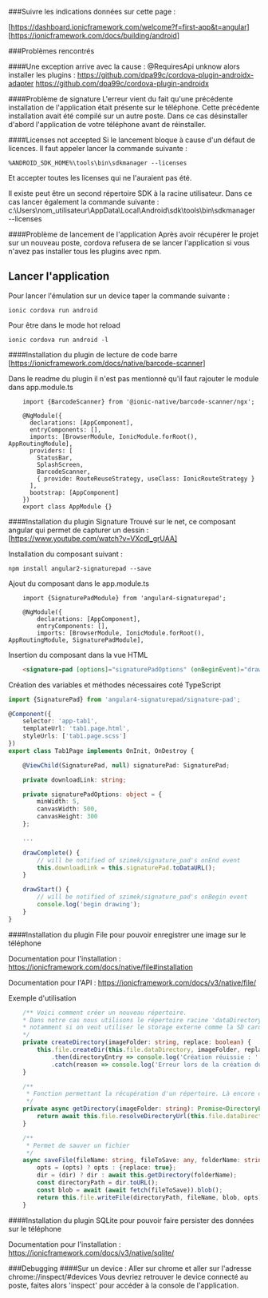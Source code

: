 ###Suivre les indications données sur cette page :

[https://dashboard.ionicframework.com/welcome?f=first-app&t=angular]
[https://ionicframework.com/docs/building/android]

###Problèmes rencontrés

####Une exception arrive avec la cause : @RequiresApi unknow alors installer les plugins :
        https://github.com/dpa99c/cordova-plugin-androidx-adapter
        https://github.com/dpa99c/cordova-plugin-androidx

####Problème de signature
L'erreur vient du fait qu'une précédente installation de l'application était présente sur le téléphone.
Cette précédente installation avait été compilé sur un autre poste.
Dans ce cas désinstaller d'abord l'application de votre téléphone avant de réinstaller.

####Licenses not accepted
Si le lancement bloque à cause d'un défaut de licences. Il faut appeler lancer la commande suivante :

    %ANDROID_SDK_HOME%\tools\bin\sdkmanager --licenses

Et accepter toutes les licenses qui ne l'auraient pas été.

Il existe peut être un second répertoire SDK à la racine utilisateur. Dans ce cas lancer également la commande suivante :
    c:\Users\nom_utilisateur\AppData\Local\Android\sdk\tools\bin\sdkmanager --licenses

####Problème de lancement de l'application
Après avoir récupérer le projet sur un nouveau poste, cordova refusera de se lancer l'application si vous n'avez pas
installer tous les plugins avec npm.

## Lancer l'application
Pour lancer l'émulation sur un device taper la commande suivante :

    ionic cordova run android

Pour être dans le mode hot reload

    ionic cordova run android -l

####Installation du plugin de lecture de code barre
[https://ionicframework.com/docs/native/barcode-scanner]

Dans le readme du plugin il n'est pas mentionné qu'il faut rajouter le module dans app.module.ts

```angular2
    import {BarcodeScanner} from '@ionic-native/barcode-scanner/ngx';
    
    @NgModule({
      declarations: [AppComponent],
      entryComponents: [],
      imports: [BrowserModule, IonicModule.forRoot(), AppRoutingModule],
      providers: [
        StatusBar,
        SplashScreen,
        BarcodeScanner,
        { provide: RouteReuseStrategy, useClass: IonicRouteStrategy }
      ],
      bootstrap: [AppComponent]
    })
    export class AppModule {}
```

####Installation du plugin Signature
Trouvé sur le net, ce composant angular qui permet de capturer un dessin :
[https://www.youtube.com/watch?v=VXcdI_grUAA]

Installation du composant suivant :

    npm install angular2-signaturepad --save
    
Ajout du composant dans le app.module.ts

```angular2
    import {SignaturePadModule} from 'angular4-signaturepad';
    
    @NgModule({
        declarations: [AppComponent],
        entryComponents: [],
        imports: [BrowserModule, IonicModule.forRoot(), AppRoutingModule, SignaturePadModule],
````

Insertion du composant dans la vue HTML

```html
    <signature-pad [options]="signaturePadOptions" (onBeginEvent)="drawStart()" (onEndEvent)="drawComplete()"></signature-pad>
```

Création des variables et méthodes nécessaires coté TypeScript

```typescript
import {SignaturePad} from 'angular4-signaturepad/signature-pad';

@Component({
    selector: 'app-tab1',
    templateUrl: 'tab1.page.html',
    styleUrls: ['tab1.page.scss']
})
export class Tab1Page implements OnInit, OnDestroy {

    @ViewChild(SignaturePad, null) signaturePad: SignaturePad;

    private downloadLink: string;

    private signaturePadOptions: object = {
        minWidth: 5,
        canvasWidth: 500,
        canvasHeight: 300
    };

    ...

    drawComplete() {
        // will be notified of szimek/signature_pad's onEnd event
        this.downloadLink = this.signaturePad.toDataURL();
    }

    drawStart() {
        // will be notified of szimek/signature_pad's onBegin event
        console.log('begin drawing');
    }
}
```

####Installation du plugin File pour pouvoir enregistrer une image sur le téléphone

Documentation pour l'installation : https://ionicframework.com/docs/native/file#installation

Documentation pour l'API : https://ionicframework.com/docs/v3/native/file/

Exemple d'utilisation
```typescript
    /** Voici comment créer un nouveau répertoire.
    * Dans notre cas nous utilisons le répertoire racine 'dataDirectory' mais plusieurs autres sont disponibles
    * notamment si on veut utiliser le storage externe comme la SD card du téléphone. voir : https://github.com/apache/cordova-plugin-file
    */
    private createDirectory(imageFolder: string, replace: boolean) {
        this.file.createDir(this.file.dataDirectory, imageFolder, replace)
            .then(directoryEntry => console.log('Création réuissie : ' + directoryEntry.fullPath))
            .catch(reason => console.log('Erreur lors de la création du dossier : ' + reason));
    }

    /**
     * Fonction permettant la récupération d'un répertoire. Là encore on suppose que le répertoire racine est 'dataDirectory'
     */
    private async getDirectory(imageFolder: string): Promise<DirectoryEntry> {
        return await this.file.resolveDirectoryUrl(this.file.dataDirectory.concat(imageFolder));
    }

    /**
     * Permet de sauver un fichier
     */
    async saveFile(fileName: string, fileToSave: any, folderName: string, opts?: IWriteOptions, dir?: DirectoryEntry): Promise<any> {
        opts = (opts) ? opts : {replace: true};
        dir = (dir) ? dir : await this.getDirectory(folderName);
        const directoryPath = dir.toURL();
        const blob = await (await fetch(fileToSave)).blob();
        return this.file.writeFile(directoryPath, fileName, blob, opts);
    }
```

####Installation du plugin SQLite pour pouvoir faire persister des données sur le téléphone

Documentation pour l'installation : https://ionicframework.com/docs/v3/native/sqlite/


###Debugging
####Sur un device :
    Aller sur chrome et aller sur l'adresse chrome://inspect/#devices
    Vous devriez retrouver le device connecté au poste, faites alors 'inspect' pour accéder à la console de l'application.